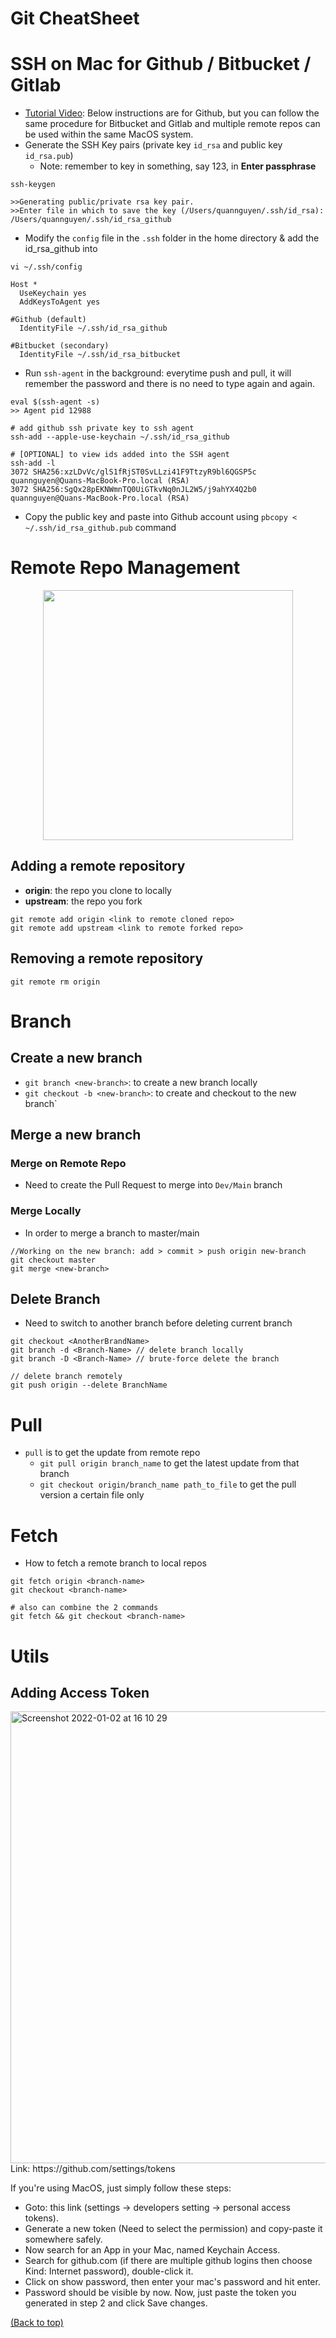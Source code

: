 # Git CheatSheet

# SSH on Mac for Github / Bitbucket / Gitlab
- [Tutorial Video](https://www.youtube.com/watch?v=4nI0zHrOti4): Below instructions are for Github, but you can follow the same procedure for Bitbucket and Gitlab and multiple remote repos can be used within the same MacOS system.
- Generate the SSH Key pairs (private key `id_rsa` and public key `id_rsa.pub`)
  - Note: remember to key in something, say 123, in **Enter passphrase** 

```shell
ssh-keygen

>>Generating public/private rsa key pair.
>>Enter file in which to save the key (/Users/quannguyen/.ssh/id_rsa): /Users/quannguyen/.ssh/id_rsa_github
```
- Modify the `config` file in the `.ssh` folder in the home directory & add the id_rsa_github into 

```Shell
vi ~/.ssh/config

Host *
  UseKeychain yes
  AddKeysToAgent yes

#Github (default)
  IdentityFile ~/.ssh/id_rsa_github

#Bitbucket (secondary)
  IdentityFile ~/.ssh/id_rsa_bitbucket
```
- Run `ssh-agent` in the background: everytime push and pull, it will remember the password and there is no need to type again and again.
```Shell
eval $(ssh-agent -s)
>> Agent pid 12988

# add github ssh private key to ssh agent
ssh-add --apple-use-keychain ~/.ssh/id_rsa_github

# [OPTIONAL] to view ids added into the SSH agent
ssh-add -l
3072 SHA256:xzLDvVc/glS1fRjST0SvLLzi41F9TtzyR9bl6QGSP5c quannguyen@Quans-MacBook-Pro.local (RSA)
3072 SHA256:SgQx28pEKNWmnTQ0UiGTkvNq0nJL2W5/j9ahYX4Q2b0 quannguyen@Quans-MacBook-Pro.local (RSA)
```
- Copy the public key and paste into Github account using `pbcopy < ~/.ssh/id_rsa_github.pub` command


# Remote Repo Management
<p align="center"><img  src="https://user-images.githubusercontent.com/64508435/175200336-a8520e15-3eb8-4d63-995f-c557cb319e7a.png" width="400"/></p>

## Adding a remote repository
- **origin**: the repo you clone to locally
- **upstream**: the repo you fork
```git
git remote add origin <link to remote cloned repo>
git remote add upstream <link to remote forked repo>
```
## Removing a remote repository
```git
git remote rm origin 
```

# Branch
## Create a new branch
- `git branch <new-branch>`: to create a new branch locally
- `git checkout -b <new-branch>`: to create and checkout to the new branch`
## Merge a new branch
### Merge on Remote Repo
- Need to create the Pull Request to merge into `Dev/Main` branch
### Merge Locally
- In order to merge a branch to master/main
```git
//Working on the new branch: add > commit > push origin new-branch
git checkout master
git merge <new-branch>
```
## Delete Branch
- Need to switch to another branch before deleting current branch
```Git
git checkout <AnotherBrandName>
git branch -d <Branch-Name> // delete branch locally
git branch -D <Branch-Name> // brute-force delete the branch

// delete branch remotely
git push origin --delete BranchName
```
# Pull
- `pull` is to get the update from remote repo
  - `git pull origin branch_name` to get the latest update from that branch 
  - `git checkout origin/branch_name path_to_file` to get the pull version a certain file only 


# Fetch 
- How to fetch a remote branch to local repos
```git
git fetch origin <branch-name>
git checkout <branch-name>

# also can combine the 2 commands
git fetch && git checkout <branch-name>
```

# Utils

## Adding Access Token
<img width="723" alt="Screenshot 2022-01-02 at 16 10 29" src="https://user-images.githubusercontent.com/64508435/147871336-273983a6-e74f-4acf-a227-40a0540bb280.png">
Link: https://github.com/settings/tokens 

If you're using MacOS, just simply follow these steps:

- Goto: this link (settings -> developers setting -> personal access tokens).
- Generate a new token (Need to select the permission) and copy-paste it somewhere safely.
- Now search for an App in your Mac, named Keychain Access.
- Search for github.com (if there are multiple github logins then choose Kind: Internet password), double-click it.
- Click on show password, then enter your mac's password and hit enter.
- Password should be visible by now. Now, just paste the token you generated in step 2 and click Save changes.

[(Back to top)](#table-of-contents)
